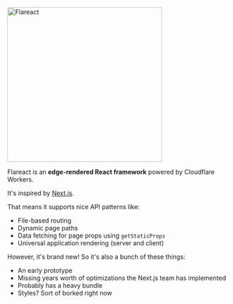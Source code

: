 <img src="https://github.com/flareact/flareact/raw/master/flareact.png" alt="Flareact" width="350" />

Flareact is an **edge-rendered React framework** powered by Cloudflare Workers.

It's inspired by [Next.js](https://nextjs.org/).

That means it supports nice API patterns like:

- File-based routing
- Dynamic page paths
- Data fetching for page props using `getStaticProps`
- Universal application rendering (server and client)

However, it's brand new! So it's also a bunch of these things:

- An early prototype
- Missing years worth of optimizations the Next.js team has implemented
- Probably has a heavy bundle
- Styles? Sort of borked right now

